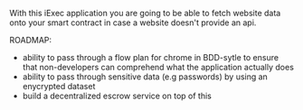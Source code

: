 With this iExec application you are going to be able to fetch website data onto your smart contract in case a website doesn't provide an api.

ROADMAP:
- ability to pass through a flow plan for chrome in BDD-sytle to ensure that non-developers can comprehend what the application actually does
- ability to pass through sensitive data (e.g passwords) by using an enycrypted dataset
- build a decentralized escrow service on top of this

